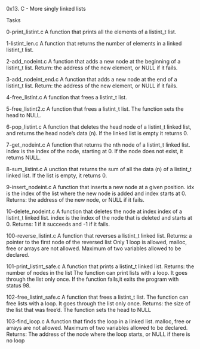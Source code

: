 0x13. C - More singly linked lists

Tasks

0-print_listint.c
A function that prints all the elements of a listint_t list.

1-listint_len.c
A function that returns the number of elements in a linked listint_t list.

2-add_nodeint.c
A function that adds a new node at the beginning of a listint_t list.
Return: the address of the new element, or NULL if it fails.

3-add_nodeint_end.c
A function that adds a new node at the end of a listint_t list.
Return: the address of the new element, or NULL if it fails.

4-free_listint.c
A function that frees a listint_t list.

5-free_listint2.c
A function that frees a listint_t list. The function sets the head to NULL.

6-pop_listint.c
A function that deletes the head node of a listint_t linked list, and returns the head node’s data (n). If the linked list is empty it returns 0.

7-get_nodeint.c
A function that returns the nth node of a listint_t linked list.
index is the index of the node, starting at 0. If the node does not exist, it returns NULL.

8-sum_listint.c
A unction that returns the sum of all the data (n) of a listint_t linked list.
If the list is empty, it returns 0.

9-insert_nodeint.c
A function that inserts a new node at a given position.
idx is the index of the list where the new node is added and index starts at 0.
Returns: the address of the new node, or NULL if it fails.

10-delete_nodeint.c
A function that deletes the node at index index of a listint_t linked list.
index is the index of the node that is deleted and starts at 0.
Returns: 1 if it succeeds and -1 if it fails.

100-reverse_listint.c
A function that reverses a listint_t linked list.
Returns: a pointer to the first node of the reversed list
Only 1 loop is allowed, malloc, free or arrays are not allowed.
Maximum of two variables allowed to be declared.

101-print_listint_safe.c
A function that prints a listint_t linked list.
Returns: the number of nodes in the list
The function can print lists with a loop.
It goes through the list only once.
If the function fails,it exits the program with status 98.

102-free_listint_safe.c
A function that frees a listint_t list.
The function can free lists with a loop.
It goes through the list only once.
Returns: the size of the list that was free’d.
The function sets the head to NULL

103-find_loop.c
A function that finds the loop in a linked list.
malloc, free or arrays are not allowed.
Maximum of two variables allowed to be declared.
Returns: The address of the node where the loop starts, or NULL if there is no loop

